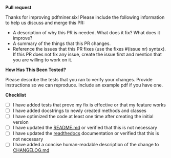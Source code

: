 **Pull request**

Thanks for improving pdfminer.six! Please include the following information to
help us discuss and merge this PR:

- A description of why this PR is needed. What does it fix? What does it 
  improve?
- A summary of the things that this PR changes.
- Reference the issues that this PR fixes (use the fixes #(issue nr) syntax). 
  If this PR does not fix any issue, create the issue first and mention that 
  you are willing to work on it.

**How Has This Been Tested?**

Please describe the tests that you ran to verify your changes. Provide 
instructions so we can reproduce. Include an example pdf if you have one. 

**Checklist**

- [ ] I have added tests that prove my fix is effective or that my feature 
  works
- [ ] I have added docstrings to newly created methods and classes
- [ ] I have optimized the code at least one time after creating the initial 
  version
- [ ] I have updated the [README.md](../README.md) or verified that this
  is not necessary
- [ ] I have updated the [readthedocs](../docs/source) documentation or
  verified that this is not necessary
- [ ] I have added a concise human-readable description of the change to
  [CHANGELOG.md](../CHANGELOG.md)
